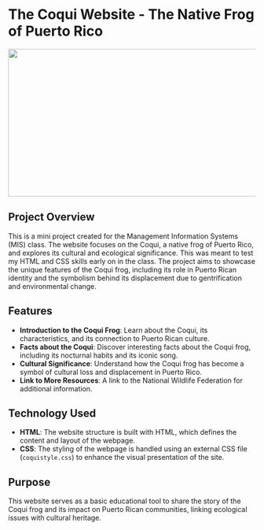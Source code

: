 # The Coqui Website - The Native Frog of Puerto Rico

<p align="center">
  <img src="https://github.com/The-Coqui/The-Coqui/blob/82d5fa09d76c7e5ae1ad9f719b2bdf41407048f3/TheCoqui.jpg" width="1500" height ="300">
</p>

## Project Overview
This is a mini project created for the Management Information Systems (MIS) class. The website focuses on the Coqui, a native frog of Puerto Rico, and explores its cultural and ecological significance. 
This was meant to test my HTML and CSS skills early on in the class.
The project aims to showcase the unique features of the Coqui frog, including its role in Puerto Rican identity and the symbolism behind its displacement due to gentrification and environmental change.

## Features
- **Introduction to the Coqui Frog**: Learn about the Coqui, its characteristics, and its connection to Puerto Rican culture.
- **Facts about the Coqui**: Discover interesting facts about the Coqui frog, including its nocturnal habits and its iconic song.
- **Cultural Significance**: Understand how the Coqui frog has become a symbol of cultural loss and displacement in Puerto Rico.
- **Link to More Resources**: A link to the National Wildlife Federation for additional information.

## Technology Used
- **HTML**: The website structure is built with HTML, which defines the content and layout of the webpage.
- **CSS**: The styling of the webpage is handled using an external CSS file (`coquistyle.css`) to enhance the visual presentation of the site.

## Purpose
This website serves as a basic educational tool to share the story of the Coqui frog and its impact on Puerto Rican communities, linking ecological issues with cultural heritage.
